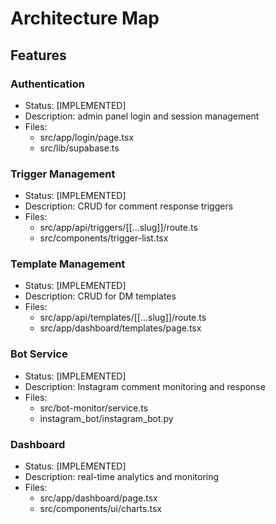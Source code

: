 # Architecture Map

## Features

### Authentication
- Status: [IMPLEMENTED]
- Description: admin panel login and session management
- Files:
  - src/app/login/page.tsx
  - src/lib/supabase.ts

### Trigger Management
- Status: [IMPLEMENTED]
- Description: CRUD for comment response triggers
- Files:
  - src/app/api/triggers/[[...slug]]/route.ts
  - src/components/trigger-list.tsx

### Template Management
- Status: [IMPLEMENTED]
- Description: CRUD for DM templates
- Files:
  - src/app/api/templates/[[...slug]]/route.ts
  - src/app/dashboard/templates/page.tsx

### Bot Service
- Status: [IMPLEMENTED]
- Description: Instagram comment monitoring and response
- Files:
  - src/bot-monitor/service.ts
  - instagram_bot/instagram_bot.py

### Dashboard
- Status: [IMPLEMENTED]
- Description: real-time analytics and monitoring
- Files:
  - src/app/dashboard/page.tsx
  - src/components/ui/charts.tsx